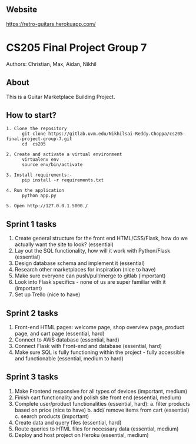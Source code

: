 ## Website
https://retro-guitars.herokuapp.com/

# CS205 Final Project Group 7
Authors: Christian, Max, Aidan, Nikhil

## About
This is a Guitar Marketplace Building Project.

## How to start?
```
1. Clone the repository
      git clone https://gitlab.uvm.edu/Nikhilsai-Reddy.Choppa/cs205-final-project-group-7.git
      cd  cs205

2. Create and activate a virtual environment
      virtualenv env 
      source env/bin/activate
   
3. Install requirements:-
      pip install -r requirements.txt
    
4. Run the application
      python app.py
      
5. Open http://127.0.0.1.5000./

```

## Sprint 1 tasks

1. Create general structure for the front end HTML/CSS/Flask, how do we actually want the site to look? (essential)
2. Lay out the SQL functionality, how will it work with Python/Flask (essential)
3. Design database schema and implement it (essential)
4. Research other marketplaces for inspiration (nice to have)
5. Make sure everyone can push/pull/merge to gitlab (important)
6. Look into Flask specifics - none of us are super familiar with it (important)
7. Set up Trello (nice to have)

## Sprint 2 tasks

1. Front-end HTML pages: welcome page, shop overview page, product page, and cart page (essential, hard)
2. Connect to AWS database (essential, hard)
3. Connect Flask with Front-end and database (essential, hard)
4. Make sure SQL is fully functioning within the project - fully accessible and functionable (essential, medium to hard)

## Sprint 3 tasks

1. Make Frontend responsive for all types of devices (important, medium)
2. Finish cart functionality and polish site front end (essential, medium)
3. Complete user/product functionalities (essential, hard):
    a. filter products based on price (nice to have)
    b. add/ remove items from cart  (essential)
    c. search products (important)
4. Create data and query files (essential, hard)
5. Route queries to HTML files for necessary data (essential, medium)
6. Deploy and host project on Heroku (essential, medium)

